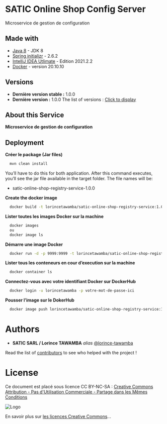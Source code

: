 # SATIC Online Shop Config Server  

Microservice de gestion de configuration 

## Made with

* [Java 8](https://www.java.com/fr/download/) - JDK 8
* [Spring initializr](https://start.spring.io/) - 2.6.2 
* [IntelliJ IDEA Utlimate](https://www.jetbrains.com/fr-fr/idea/) - Edition 2021.2.2 
* [Docker](https://www.docker.com/) - version 20.10.10 

## Versions

- **Dernière version stable :** 1.0.0
- **Dernière version :** 1.0.0
The list of versions : [Click to display](https://github.com/lorince-tawamba/gescom-config-server/tags) 

## About this Service

**Microservice de gestion de configuration** 

## Deployment

**Créer le package (Jar files)**

```bash
  mvn clean install
```

You’ll have to do this for both application. After this command executes, you’ll see the jar file available in the target folder. The file names will be:

- satic-online-shop-registry-service-1.0.0

**Create the docker image**

```bash
  docker build -t lorincetawamba/satic-online-shop-registry-service:1.0.0 -f Dockerfile .
```

**Lister toutes les images Docker sur la machine**

```bash
  docker images 
  ou 
  docker image ls
```

**Démarre une image Docker**

```bash
  docker run -d -p 9999:9999 -t lorincetawamba/satic-online-shop-registry-service:1.0.0
```

**Lister tous les conteneurs en cour d’execution sur la machine**

```bash
  docker container ls
``` 

**Connectez-vous avec votre identifiant Docker sur DockerHub**

```bash
  docker login -u lorincetawamba -p votre-mot-de-passe-ici
```

**Pousser l’image sur le DokerHub**

```bash
  docker image push lorincetawamba/satic-online-shop-registry-service:1.0.0
```

# Authors

* **SATIC SARL / Lorince TAWAMBA** _alias_ [@lorince-tawamba](https://github.com/lorince-tawamba)

Read the list of [contributors](https://github.com/lorince-tawamba/gescom/contributors) to see who helped with the project ! 

# License

Ce document est placé sous licence CC BY-NC-SA :  [Creative Commons
Attribution - Pas d'Utilisation Commerciale - Partage dans les Mêmes Conditions](https://creativecommons.org/licenses/by-nc-sa/4.0/)

![Logo](https://licensebuttons.net/l/by-nc-sa/3.0/88x31.png)

En savoir plus sur [les licences Creative Commons](https://creativecommons.org/licenses/?lang=fr-FR)...
